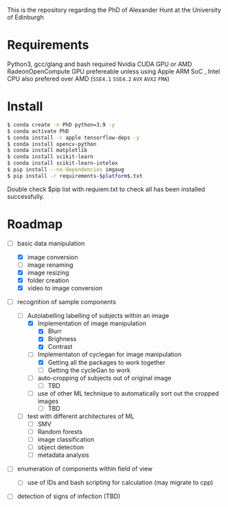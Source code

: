 
This is the repository regarding the PhD of Alexander Hunt at the University of Edinburgh

# Requirements

Python3, gcc/glang and bash required 
  Nvidia CUDA GPU or AMD RadeonOpenCompute GPU prefereable unless using Apple ARM SoC
    , Intel CPU also prefered over AMD (`SSE4.1` `SSE4.2` `AVX` `AVX2` `FMA`)

# Install 

```bash 
$ conda create -n PhD python=3.9 -y
$ conda activate PhD
$ conda install -c apple tensorflow-deps -y
$ conda install opencv-python
$ conda install matplotlib
$ conda install scikit-learn
$ conda install scikit-learn-intelex
$ pip install --no-dependencies imgaug
$ pip install -r requirements-$platform$.txt
```
Double check $pip list with requiem.txt to check all has been installed successfully.


# Roadmap

 - [ ] basic data manipulation
	- [x] image conversion
	- [ ] image renaming
	- [x] image resizing 
	- [x] folder creation
	- [x] video to image conversion
 - [ ] recognition of sample components
	- [ ] Autolabelling labelling of subjects within an image
		- [x] Implementation of image manipulation
			- [x] Blurr
			- [x] Brighness 
			- [x] Contrast
		- [ ] Implementaton of cyclegan for image manipulation
			- [x] Getting all the packages to work together
			- [ ] Getting the cycleGan to work 
		- [ ] auto-cropping of subjects out of original image
			- [ ] TBD
		- [ ] use of other ML technique to automatically sort out the cropped images
			- [ ] TBD
	- [ ] test with different architectures of ML
		- [ ] SMV
		- [ ] Random forests
		- [ ] image classification
		- [ ] object detection 
		- [ ] metadata analysis 
 - [ ] enumeration of components within field of view
	- [ ] use of IDs and bash scripting for calculation (may migrate to cpp)
 - [ ] detection of signs of infection (TBD)

